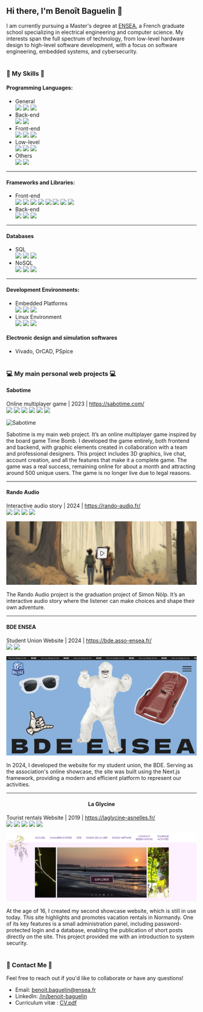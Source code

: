## Hi there, I'm Benoît Baguelin 👋

I am currently pursuing a Master's degree at [ENSEA](https://ensea.fr/), a French graduate school specializing in electrical engineering and computer science. My interests span the full spectrum of technology, from low-level hardware design to high-level software development, with a focus on software engineering, embedded systems, and cybersecurity.
<br/><br/>
### **🚀 My Skills 🚀**

#### **Programming Languages:**
- General   
![](https://img.shields.io/badge/Python-FFD43B?style=for-the-badge&logo=python&logoColor=blue) ![](https://img.shields.io/badge/Java-BC0B19?style=for-the-badge) ![](https://img.shields.io/badge/Ocaml-EC6813?style=for-the-badge&logo=Ocaml&logoColor=white)
- Back-end  
![](https://img.shields.io/badge/Node%20js-339933?style=for-the-badge&logo=nodedotjs&logoColor=white) ![](https://img.shields.io/badge/PHP-777BB4?style=for-the-badge&logo=php&logoColor=white) 
- Front-end  
![](https://img.shields.io/badge/HTML5-E34F26?style=for-the-badge&logo=html5&logoColor=white) ![](https://img.shields.io/badge/CSS3-1572B6?style=for-the-badge&logo=css3&logoColor=white) ![](https://img.shields.io/badge/JavaScript-323330?style=for-the-badge&logo=javascript&logoColor=F7DF1E)
- Low-level   
![](https://img.shields.io/badge/C-00599C?style=for-the-badge&logo=c&logoColor=white) ![](https://img.shields.io/badge/VHDL-33ff330?style=for-the-badge) ![](https://img.shields.io/badge/ASM-000?style=for-the-badge)
- Others   
![](https://img.shields.io/badge/Shell_Script-121011?style=for-the-badge&logo=gnu-bash&logoColor=white) ![](https://img.shields.io/badge/Matlab-ac2400?style=for-the-badge)

---

#### **Frameworks and Libraries:**
- Front-end    
![](https://img.shields.io/badge/React-20232A?style=for-the-badge&logo=react&logoColor=61DAFB) ![](https://img.shields.io/badge/React_Native-20232A?style=for-the-badge&logo=react&logoColor=61DAF) ![](https://img.shields.io/badge/Expo-1B1F23?style=for-the-badge&logo=expo&logoColor=white) ![](https://img.shields.io/badge/jQuery-0769AD?style=for-the-badge&logo=jquery&logoColor=white)
![](https://img.shields.io/badge/Sass-CC6699?style=for-the-badge&logo=sass&logoColor=white) ![](https://img.shields.io/badge/Bootstrap-563D7C?style=for-the-badge&logo=bootstrap&logoColor=white) ![](https://img.shields.io/badge/ThreeJs-black?style=for-the-badge&logo=three.js&logoColor=white) ![](https://img.shields.io/badge/GSAP-93CF2B?style=for-the-badge&logo=greensock&logoColor=white)
- Back-end  
![](https://img.shields.io/badge/next%20js-000000?style=for-the-badge&logo=nextdotjs&logoColor=white) ![](https://img.shields.io/badge/Express%20js-000000?style=for-the-badge&logo=express&logoColor=white) ![](https://img.shields.io/badge/Flask-000000?style=for-the-badge&logo=flask&logoColor=white)

---

#### Databases  
- SQL  
![](https://img.shields.io/badge/MySQL-005C84?style=for-the-badge&logo=mysql&logoColor=white) ![](https://img.shields.io/badge/MariaDB-003545?style=for-the-badge&logo=mariadb&logoColor=white) ![](https://img.shields.io/badge/Sqlite-003B57?style=for-the-badge&logo=sqlite&logoColor=white)
- NoSQL  
![](https://img.shields.io/badge/MongoDB-4EA94B?style=for-the-badge&logo=mongodb&logoColor=white) ![](https://img.shields.io/badge/redis-%23DD0031.svg?&style=for-the-badge&logo=redis&logoColor=white) ![](https://img.shields.io/badge/firebase-ffca28?style=for-the-badge&logo=firebase&logoColor=black)
---

#### **Development Environments:**
- Embedded Platforms  
![](https://img.shields.io/badge/Arduino-00979D?style=for-the-badge&logo=Arduino&logoColor=white) ![](https://img.shields.io/badge/STM32-03234B?style=for-the-badge&logo=stmicroelectronics&logoColor=white) ![](https://img.shields.io/badge/Raspberry%20Pi-A22846?style=for-the-badge&logo=Raspberry%20Pi&logoColor=white)
- Linux Environment    
![](https://img.shields.io/badge/Debian-A81D33?style=for-the-badge&logo=debian&logoColor=white) ![](https://img.shields.io/badge/Ubuntu-E95420?style=for-the-badge&logo=ubuntu&logoColor=white) ![](https://img.shields.io/badge/Kali_Linux-557C94?style=for-the-badge&logo=kali-linux&logoColor=white)

#### Electronic design and simulation softwares  
- Vivado, OrCAD, PSpice
<br/><br/>
### **💻 My main personal web projects 💻**

#### **Sabotime**  
Online multiplayer game | 2023 | https://sabotime.com/  
![](https://img.shields.io/badge/React-20232A?style=for-the-badge&logo=react&logoColor=61DAFB) ![](https://img.shields.io/badge/ThreeJs-black?style=for-the-badge&logo=three.js&logoColor=white) ![](https://img.shields.io/badge/MongoDB-4EA94B?style=for-the-badge&logo=mongodb&logoColor=white) ![](https://img.shields.io/badge/redis-%23DD0031.svg?&style=for-the-badge&logo=redis&logoColor=white) ![](https://img.shields.io/badge/Express%20js-000000?style=for-the-badge&logo=express&logoColor=white) ![](https://img.shields.io/badge/Socket.io-010101?&style=for-the-badge&logo=Socket.io&logoColor=white)

![Sabotime](./img/sabotime.png)

Sabotime is my main web project. It’s an online multiplayer game inspired by the board game Time Bomb. I developed the game entirely, both frontend and backend, with graphic elements created in collaboration with a team and professional designers. This project includes 3D graphics, live chat, account creation, and all the features that make it a complete game. The game was a real success, remaining online for about a month and attracting around 500 unique users. The game is no longer live due to legal reasons.

---

#### **Rando Audio** 
Interactive audio story | 2024 | https://rando-audio.fr/  
![](https://img.shields.io/badge/HTML5-E34F26?style=for-the-badge&logo=html5&logoColor=white) ![](https://img.shields.io/badge/CSS3-1572B6?style=for-the-badge&logo=css3&logoColor=white) ![](https://img.shields.io/badge/JavaScript-323330?style=for-the-badge&logo=javascript&logoColor=F7DF1E) ![](https://img.shields.io/badge/FMOD-000?style=for-the-badge&logo=fmod&logoColor=white)

![Rando audio](./img/rando-audio.png)

The Rando Audio project is the graduation project of Simon Nölp. It’s an interactive audio story where the listener can make choices and shape their own adventure.

---

#### **BDE ENSEA** 
Student Union Website | 2024 | https://bde.asso-ensea.fr/  
![](https://img.shields.io/badge/next%20js-000000?style=for-the-badge&logo=nextdotjs&logoColor=white) ![](https://img.shields.io/badge/GSAP-93CF2B?style=for-the-badge&logo=greensock&logoColor=white)

![BDE ENSEA](./img/bde.png)  

In 2024, I developed the website for my student union, the BDE. Serving as the association's online showcase, the site was built using the Next.js framework, providing a modern and efficient platform to represent our activities.

---

#### <center>**La Glycine** </center>
Tourist rentals Website | 2019 | https://laglycine-asnelles.fr/  
![](https://img.shields.io/badge/HTML5-E34F26?style=for-the-badge&logo=html5&logoColor=white) ![](https://img.shields.io/badge/CSS3-1572B6?style=for-the-badge&logo=css3&logoColor=white) ![](https://img.shields.io/badge/JavaScript-323330?style=for-the-badge&logo=javascript&logoColor=F7DF1E) ![](https://img.shields.io/badge/PHP-777BB4?style=for-the-badge&logo=php&logoColor=white) ![](https://img.shields.io/badge/MySQL-005C84?style=for-the-badge&logo=mysql&logoColor=white)

![La Glycine](./img/laglycine.png)

At the age of 16, I created my second showcase website, which is still in use today. This site highlights and promotes vacation rentals in Normandy. One of its key features is a small administration panel, including password-protected login and a database, enabling the publication of short posts directly on the site. This project provided me with an introduction to system security.
<br/><br/>
### **📧 Contact Me 📧**

Feel free to reach out if you'd like to collaborate or have any questions!

- Email: [benoit.baguelin@ensea.fr](mailto:benoit.baguelin@ensea.fr)
- LinkedIn: [/in/benoit-baguelin](https://www.linkedin.com/in/benoit-baguelin/)
- Curriculum vitæ : [CV.pdf](./CV%20STAGE%202025%20FR.pdf)
